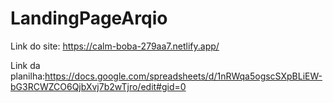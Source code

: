 # LandingPageArqio

Link do site: https://calm-boba-279aa7.netlify.app/

Link da planilha:https://docs.google.com/spreadsheets/d/1nRWqa5ogscSXpBLiEW-bG3RCWZCO6QjbXvj7b2wTjro/edit#gid=0
